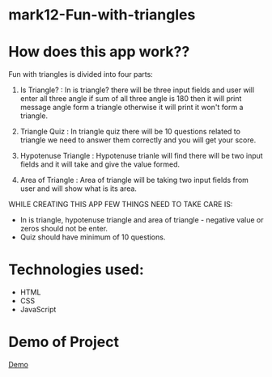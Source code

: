 # mark12-Fun-with-triangles

# How does this app work??

Fun with triangles is divided into four parts:

 1) Is Triangle? : In is triangle? there will be three input fields and user will enter all three angle if sum of all three angle is 180 then it will print message angle form a triangle otherwise it will print it won't form a triangle.
 
 2) Triangle Quiz : In triangle quiz there will be 10 questions related to triangle we need to answer them correctly and you will get your score.
 
 3) Hypotenuse Triangle : Hypotenuse trianle will find there will be two input fields and it will take and give the value formed.
 
 4) Area of Triangle : Area of triangle will be taking two input fields from user and will show what is its area.
 
 
 WHILE CREATING THIS APP FEW THINGS NEED TO TAKE CARE IS:
 
 - In is triangle, hypotenuse triangle and area of triangle - negative value or zeros  should not be enter.
 - Quiz should have minimum of 10 questions.
 
 # Technologies used:
 - HTML
 - CSS 
 - JavaScript
 
 # Demo of Project
 
 [Demo](https://mark-12fun-with-triangles.netlify.app/)
 

 


